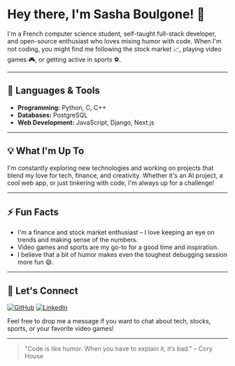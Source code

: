 # Hey there, I'm Sasha Boulgone! 👋

I'm a French computer science student, self-taught full-stack developer, and open-source enthusiast who loves mixing humor with code. When I'm not coding, you might find me following the stock market 📈, playing video games 🎮, or getting active in sports ⚽.

---

## 🔧 Languages & Tools

- **Programming:** Python, C, C++  
- **Databases:** PostgreSQL  
- **Web Development:** JavaScript, Django, Next.js

---

## 💡 What I'm Up To

I'm constantly exploring new technologies and working on projects that blend my love for tech, finance, and creativity. Whether it's an AI project, a cool web app, or just tinkering with code, I'm always up for a challenge!

---

## ⚡ Fun Facts

- I'm a finance and stock market enthusiast – I love keeping an eye on trends and making sense of the numbers.  
- Video games and sports are my go-to for a good time and inspiration.  
- I believe that a bit of humor makes even the toughest debugging session more fun 😄.

---

## 🔗 Let's Connect

[![GitHub](https://img.shields.io/badge/GitHub-%2312100E.svg?&style=for-the-badge&logo=GitHub&logoColor=white)](https://github.com/FastaLaPasta)
[![LinkedIn](https://img.shields.io/badge/LinkedIn-%230077B5.svg?&style=for-the-badge&logo=LinkedIn&logoColor=white)](https://www.linkedin.com/in/sasha-boulogne-3b3314190/)

Feel free to drop me a message if you want to chat about tech, stocks, sports, or your favorite video games!

---

> "Code is like humor. When you have to explain it, it’s bad." – Cory House
